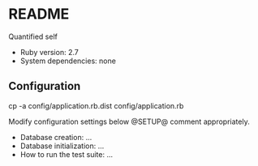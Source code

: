 # README

Quantified self

* Ruby version: 2.7
* System dependencies: none


## Configuration

  cp -a config/application.rb.dist config/application.rb

Modify configuration settings below @SETUP@ comment appropriately.


* Database creation: ...
* Database initialization: ...
* How to run the test suite: ...
